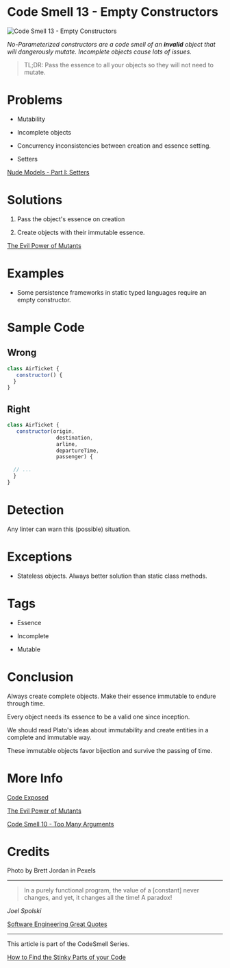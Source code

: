 # Code Smell 13 - Empty Constructors

![Code Smell 13 - Empty Constructors](Code%20Smell%2013%20-%20Empty%20Constructors.jpg)

*No-Parameterized constructors are a code smell of an **invalid** object that will dangerously mutate.
Incomplete objects cause lots of issues.*

> TL;DR: Pass the essence to all your objects so they will not need to mutate.

# Problems

- Mutability

- Incomplete objects

- Concurrency inconsistencies between creation and essence setting.

- Setters

[Nude Models - Part I: Setters](https://github.com/mcsee/Software-Design-Articles/tree/main/Articles/Theory/Nude%20Models - Part%20I Setters/readme.md)

# Solutions

1. Pass the object's essence on creation

2. Create objects with their immutable essence.

[The Evil Power of Mutants](https://github.com/mcsee/Software-Design-Articles/tree/main/Articles/Theory/The%20Evil%20Power%20of%20Mutants/readme.md)

# Examples

- Some persistence frameworks in static typed languages require an empty constructor.

# Sample Code

## Wrong

<!-- [Gist Url](https://gist.github.com/mcsee/d9d34fad693fd4f6309d68636a5010e5) -->

```javascript
class AirTicket {
   constructor() {     
  }
}
```

## Right

<!-- [Gist Url](https://gist.github.com/mcsee/2e8f884045798f699399bf1ba9c26ab2) -->

```javascript
class AirTicket {
   constructor(origin,
                destination, 
                arline,
                departureTime,
                passenger) {     
     
  // ...
  }
}
```

# Detection

Any linter can warn this (possible) situation.

# Exceptions

- Stateless objects. Always better solution than static class methods.

# Tags

- Essence

- Incomplete

- Mutable

# Conclusion

Always create complete objects. Make their essence immutable to endure through time.

Every object needs its essence to be a valid one since inception.

We should read Plato's ideas about immutability and create entities in a complete and immutable way.

These immutable objects favor bijection and survive the passing of time.

# More Info

[Code Exposed](https://codexposed.hashnode.dev/constructors-demystified)

[The Evil Power of Mutants](https://github.com/mcsee/Software-Design-Articles/tree/main/Articles/Theory/The%20Evil%20Power%20of%20Mutants/readme.md)

[Code Smell 10 - Too Many Arguments](https://github.com/mcsee/Software-Design-Articles/tree/main/Articles/Code%20Smells/Code%20Smell%2010%20-%20Too%20Many%20Arguments/readme.md)

# Credits

Photo by Brett Jordan in Pexels

* * *

> In a purely functional program, the value of a [constant] never changes, and yet, it changes all the time! A paradox!

_Joel Spolski_

[Software Engineering Great Quotes](https://github.com/mcsee/Software-Design-Articles/tree/main/Articles/Quotes/Software%20Engineering%20Great%20Quotes/readme.md)

* * * 

This article is part of the CodeSmell Series.

[How to Find the Stinky Parts of your Code](https://github.com/mcsee/Software-Design-Articles/tree/main/Articles/Code%20Smells/How%20to%20Find%20the%20Stinky%20parts%20of%20your%20Code/readme.md)